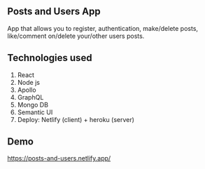 ## Posts and Users App
  App that allows you to register, authentication, make/delete posts, like/comment on/delete your/other users posts.

## Technologies used
1. React
2. Node js
3. Apollo
4. GraphQL
5. Mongo DB
6. Semantic UI
7. Deploy: Netlify (client) + heroku (server)

## Demo

https://posts-and-users.netlify.app/

